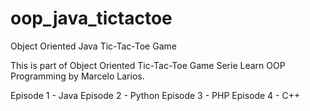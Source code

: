 # oop_java_tictactoe
Object Oriented Java Tic-Tac-Toe Game

This is part of Object Oriented Tic-Tac-Toe Game Serie Learn OOP Programming by Marcelo Larios.

Episode 1 - Java
Episode 2 - Python
Episode 3 - PHP
Episode 4 - C++

